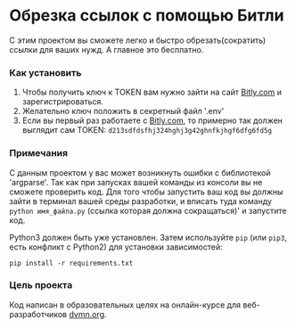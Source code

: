 # Обрезка ссылок с помощью Битли

С этим проектом вы сможете легко и быстро обрезать(сократить) ссылки для ваших нужд. А главное это бесплатно.

### Как установить


1. Чтобы получить ключ к TOKEN вам нужно зайти на сайт [Bitly.com](https://bitly.com/) и зарегистрироваться.
2. Желательно ключ положить в секретный файл '.env'
3. Если вы первый раз работаете с [Bitly.com](https://bitly.com/), то примерно так должен выглядит сам TOKEN: `d213sdfdsfhj324hghj3g42ghnfkjhgf6dfg6fd5g`

### Примечания

С данным проектом у вас может возникнуть ошибки с библиотекой 'argparse'. Так как при запусках вашей команды из консоли вы не сможете проверить код. Для того чтобы запустить ваш код вы должны зайти в терминал вашей среды разработки, и вписать туда команду `python имя_файла.py` (ссылка которая должна сокращаться)' и запустите код.

Python3 должен быть уже установлен. 
Затем используйте `pip` (или `pip3`, есть конфликт с Python2) для установки зависимостей:
```
pip install -r requirements.txt
```

### Цель проекта

Код написан в образовательных целях на онлайн-курсе для веб-разработчиков [dvmn.org](https://dvmn.org/).



